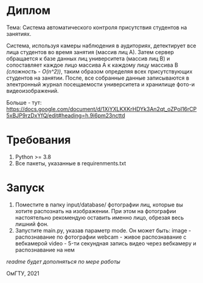 # Диплом

Тема: Система автоматического контроля присутствия студентов на занятиях. 

Система, используя камеры наблюдения в аудиториях, детектирует все лица студентов во время занятия (массив лиц А). Затем сервер обращается к базе данных лиц университета (массив лиц В) и сопоставляет каждое лицо массива А к каждому лицу массива В *(сложность - O(n^2))*, таким образом определяя всех присутствующих студентов на занятии. После, все собранные данные записываются в электронный журнал посещаемости университета и хранилище фото-и видеоизображений.

Больше - тут: https://docs.google.com/document/d/1XiYXLKXKrHDYk3An2qt_oZPoI16rCP5xBJP9rzDxYfQ/edit#heading=h.9i6pm23ncttd

# Требования
  1. Python >= 3.8
  2. Все пакеты, указанные в requirenments.txt

# Запуск
  1. Поместите в папку input/database/ фотографии лиц, которые вы хотите распознать на изображении. При этом на фотографии настоятельно рекомендую оставить именно лицо, обрезая весь лишний фон. 
  2. Запустите main.py, указав параметр mode. Он может быть:
      image - распознавание по фотографии
      webcam - живое распознавание с вебкамерой
      video - 5-ти секундная запись видео через вебкамеру и распознавание на нем
  



*readme будет дополняться по мере работы*

ОмГТУ, 2021
